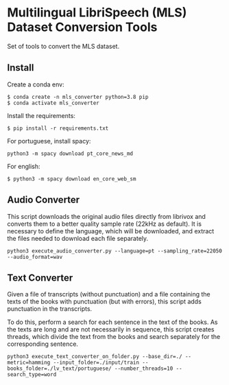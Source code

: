 # Multilingual LibriSpeech (MLS) Dataset Conversion Tools 

Set of tools to convert the MLS dataset. 

## Install

Create a conda env:
```
$ conda create -n mls_converter python=3.8 pip
$ conda activate mls_converter
```

Install the requirements:

```
$ pip install -r requirements.txt
```

For portuguese, install spacy:

```
python3 -m spacy download pt_core_news_md
```

For english:
```
$ python3 -m spacy download en_core_web_sm
```

## Audio Converter

This script downloads the original audio files directly from librivox and converts them to a better quality sample rate (22kHz as default). It is necessary to define the language, which will be downloaded, and extract the files needed to download each file separately.

```
python3 execute_audio_converter.py --language=pt --sampling_rate=22050 --audio_format=wav
```

## Text Converter

Given a file of transcripts (without punctuation) and a file containing the texts of the books with punctuation (but with errors), this script adds punctuation in the transcripts. 

To do this, perform a search for each sentence in the text of the books. As the texts are long and are not necessarily in sequence, this script creates threads, which divide the text from the books and search separately for the corresponding sentence.

```
python3 execute_text_converter_on_folder.py --base_dir=./ --metric=hamming --input_folder=./input/train --books_folder=./lv_text/portuguese/ --number_threads=10 --search_type=word
```